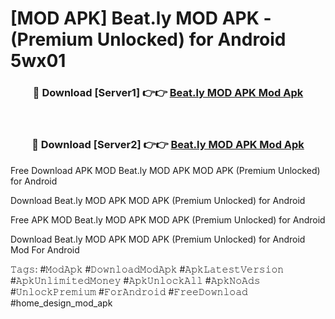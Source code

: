 # [MOD APK] Beat.ly MOD APK - (Premium Unlocked) for Android 5wx01



<div align="center">
<h3>🔴 Download [Server1] 👉👉 <a href="https://momento.my/?title=Beat.ly_MOD_APK">Beat.ly MOD APK Mod Apk</a></h3><br>

<h3>🔴 Download [Server2] 👉👉 <a href="https://momento.my/?title=Beat.ly_MOD_APK">Beat.ly MOD APK Mod Apk</a></h3>
</div>



Free Download APK MOD Beat.ly MOD APK MOD APK (Premium Unlocked) for Android

Download Beat.ly MOD APK MOD APK (Premium Unlocked) for Android

Free APK MOD Beat.ly MOD APK MOD APK (Premium Unlocked) for Android

Download Beat.ly MOD APK MOD APK (Premium Unlocked) for Android Mod For Android

𝚃𝚊𝚐𝚜: #𝙼𝚘𝚍𝙰𝚙𝚔 #𝙳𝚘𝚠𝚗𝚕𝚘𝚊𝚍𝙼𝚘𝚍𝙰𝚙𝚔 #𝙰𝚙𝚔𝙻𝚊𝚝𝚎𝚜𝚝𝚅𝚎𝚛𝚜𝚒𝚘𝚗 #𝙰𝚙𝚔𝚄𝚗𝚕𝚒𝚖𝚒𝚝𝚎𝚍𝙼𝚘𝚗𝚎𝚢 #𝙰𝚙𝚔𝚄𝚗𝚕𝚘𝚌𝚔𝙰𝚕𝚕 #𝙰𝚙𝚔𝙽𝚘𝙰𝚍𝚜 #𝚄𝚗𝚕𝚘𝚌𝚔𝙿𝚛𝚎𝚖𝚒𝚞𝚖 #𝙵𝚘𝚛𝙰𝚗𝚍𝚛𝚘𝚒𝚍 #𝙵𝚛𝚎𝚎𝙳𝚘𝚠𝚗𝚕𝚘𝚊𝚍 #home_design_mod_apk
